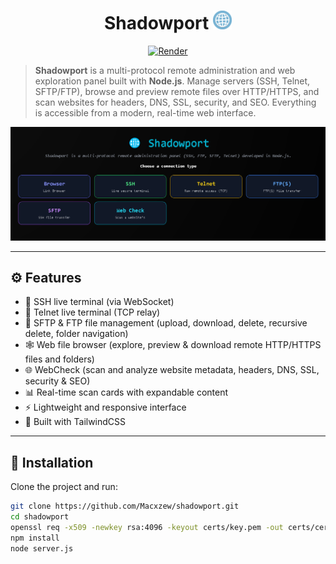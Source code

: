 <h1 align="center">Shadowport <img src="https://github.com/Macxzew/Shadowport/blob/main/assets/net.gif" width="30px" /></h1>

<p align="center">
  <a href="https://shadowport.onrender.com/">
    <img alt="Render" src="https://img.shields.io/badge/live%20demo-render-purple?logo=glitch">
  </a>
</p>

> **Shadowport** is a multi-protocol remote administration and web exploration panel built with **Node.js**. Manage servers (SSH, Telnet, SFTP/FTP), browse and preview remote files over HTTP/HTTPS, and scan websites for headers, DNS, SSL, security, and SEO. Everything is accessible from a modern, real-time web interface.

<img alt="Shadowport UI" src="/assets/ui.png" width="1000"/>

---

## ⚙️ Features

- 🔐 SSH live terminal (via WebSocket)
- 📡 Telnet live terminal (TCP relay)
- 📂 SFTP & FTP file management (upload, download, delete, recursive delete, folder navigation)
- 🕸️ Web file browser (explore, preview & download remote HTTP/HTTPS files and folders)
- 🌐 WebCheck (scan and analyze website metadata, headers, DNS, SSL, security & SEO)
- 📊 Real-time scan cards with expandable content
- ⚡ Lightweight and responsive interface
- 🎨 Built with TailwindCSS

---

## 🚀 Installation

Clone the project and run:

```bash
git clone https://github.com/Macxzew/shadowport.git
cd shadowport
openssl req -x509 -newkey rsa:4096 -keyout certs/key.pem -out certs/cert.pem -days 365 -nodes -subj "/CN=localhost"
npm install
node server.js
```
